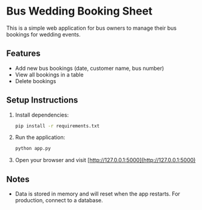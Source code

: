 # Bus Wedding Booking Sheet

This is a simple web application for bus owners to manage their bus bookings for wedding events.

## Features
- Add new bus bookings (date, customer name, bus number)
- View all bookings in a table
- Delete bookings

## Setup Instructions
1. Install dependencies:
   ```bash
   pip install -r requirements.txt
   ```
2. Run the application:
   ```bash
   python app.py
   ```
3. Open your browser and visit [http://127.0.0.1:5000](http://127.0.0.1:5000)

## Notes
- Data is stored in memory and will reset when the app restarts. For production, connect to a database.
